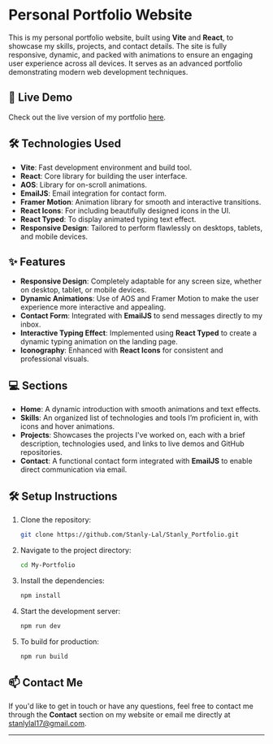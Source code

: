 # Personal Portfolio Website

This is my personal portfolio website, built using **Vite** and **React**, to showcase my skills, projects, and contact details. The site is fully responsive, dynamic, and packed with animations to ensure an engaging user experience across all devices. It serves as an advanced portfolio demonstrating modern web development techniques.

## 🚀 Live Demo
Check out the live version of my portfolio [here](https://stanlyportfolio.vercel.app/).

## 🛠️ Technologies Used
- **Vite**: Fast development environment and build tool.
- **React**: Core library for building the user interface.
- **AOS**: Library for on-scroll animations.
- **EmailJS**: Email integration for contact form.
- **Framer Motion**: Animation library for smooth and interactive transitions.
- **React Icons**: For including beautifully designed icons in the UI.
- **React Typed**: To display animated typing text effect.
- **Responsive Design**: Tailored to perform flawlessly on desktops, tablets, and mobile devices.

## ✨ Features
- **Responsive Design**: Completely adaptable for any screen size, whether on desktop, tablet, or mobile devices.
- **Dynamic Animations**: Use of AOS and Framer Motion to make the user experience more interactive and appealing.
- **Contact Form**: Integrated with **EmailJS** to send messages directly to my inbox.
- **Interactive Typing Effect**: Implemented using **React Typed** to create a dynamic typing animation on the landing page.
- **Iconography**: Enhanced with **React Icons** for consistent and professional visuals.

## 💻 Sections
- **Home**: A dynamic introduction with smooth animations and text effects.
- **Skills**: An organized list of technologies and tools I’m proficient in, with icons and hover animations.
- **Projects**: Showcases the projects I've worked on, each with a brief description, technologies used, and links to live demos and GitHub repositories.
- **Contact**: A functional contact form integrated with **EmailJS** to enable direct communication via email.

## 🛠 Setup Instructions

1. Clone the repository:

   ```bash
   git clone https://github.com/Stanly-Lal/Stanly_Portfolio.git
   ```

2. Navigate to the project directory:

   ```bash
   cd My-Portfolio
   ```

3. Install the dependencies:

   ```bash
   npm install
   ```

4. Start the development server:

   ```bash
   npm run dev
   ```

5. To build for production:

   ```bash
   npm run build
   ```

## 📫 Contact Me

If you'd like to get in touch or have any questions, feel free to contact me through the **Contact** section on my website or email me directly at stanlylal17@gmail.com.

---




